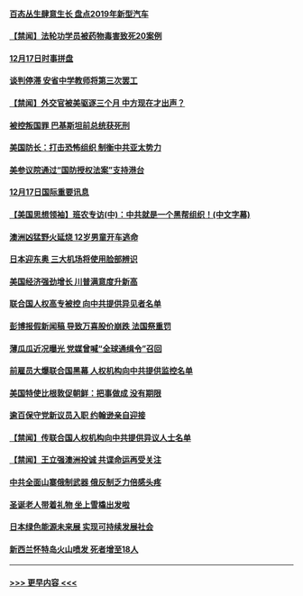 #### [百态丛生肆意生长 盘点2019年新型汽车](../pages/prog202/a102731663.md?t=12181055) 
#### [【禁闻】法轮功学员被药物毒害致死20案例](../pages/prog202/a102731648.md?t=12181055) 
#### [12月17日时事拼盘](../pages/prog202/a102731589.md?t=12181055) 
#### [谈判停滞 安省中学教师将第三次罢工](../pages/prog202/a102731565.md?t=12181055) 
#### [【禁闻】外交官被美驱逐三个月 中方现在才出声？](../pages/prog202/a102731548.md?t=12181055) 
#### [被控叛国罪 巴基斯坦前总统获死刑](../pages/prog202/a102731435.md?t=12181055) 
#### [美国防长：打击恐怖组织 制衡中共亚太势力](../pages/prog202/a102731419.md?t=12181055) 
#### [美参议院通过“国防授权法案”支持港台](../pages/prog202/a102731407.md?t=12181055) 
#### [12月17日国际重要讯息](../pages/prog202/a102731240.md?t=12181055) 
#### [【美国思想领袖】班农专访(中)：中共就是一个黑帮组织！(中文字幕)](../pages/prog202/a102729959.md?t=12181055) 
#### [澳洲凶猛野火延烧 12岁男童开车逃命](../pages/prog202/a102731181.md?t=12181055) 
#### [日本迎东奥 三大机场将使用脸部辨识](../pages/prog202/a102731092.md?t=12181055) 
#### [美国经济强劲增长 川普满意度升新高](../pages/prog202/a102731052.md?t=12181055) 
#### [联合国人权高专被控 向中共提供异见者名单](../pages/prog202/a102731045.md?t=12181055) 
#### [彭博报假新闻稿 导致万喜股价崩跌 法国祭重罚](../pages/prog202/a102730937.md?t=12181055) 
#### [薄瓜瓜近况曝光 党媒曾喊“全球通缉令”召回](../pages/prog202/a102730850.md?t=12181055) 
#### [前雇员大爆联合国黑幕 人权机构向中共提供监控名单](../pages/prog202/a102730609.md?t=12181055) 
#### [美国特使比根敦促朝鲜：把事做成 没有期限](../pages/prog202/a102730625.md?t=12181055) 
#### [逾百保守党新议员入职  约翰逊亲自迎接](../pages/prog202/a102730778.md?t=12181055) 
#### [【禁闻】传联合国人权机构向中共提供异议人士名单](../pages/prog202/a102730747.md?t=12181055) 
#### [【禁闻】王立强澳洲投诚 共谍命运再受关注](../pages/prog202/a102730693.md?t=12181055) 
#### [中共全面山寨俄制武器 俄反制乏力倍感头疼](../pages/prog202/a102730668.md?t=12181055) 
#### [圣诞老人带着礼物 坐上雪橇出发啦](../pages/prog202/a102730635.md?t=12181055) 
#### [日本绿色能源未来展 实现可持续发展社会](../pages/prog202/a102730564.md?t=12181055) 
#### [新西兰怀特岛火山喷发 死者增至18人](../pages/prog202/a102730589.md?t=12181055) 

----
#### [ >>> 更早内容 <<< ](../indexes/prog202-earlier.md)

